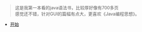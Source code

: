 > 这是我第一本看的java语法书，比较厚好像有700多页  
> 感觉还不错，针对GUI的篇幅有点大，更喜欢《Java编程思想》。
>
+ [开始](/fundamental/src/test/Test1.java)
